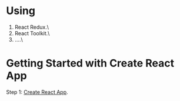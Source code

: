 # Using

1. React Redux.\
2. React Toolkit.\
3. ....\

# Getting Started with Create React App

Step 1: [Create React App](https://github.com/facebook/create-react-app).
